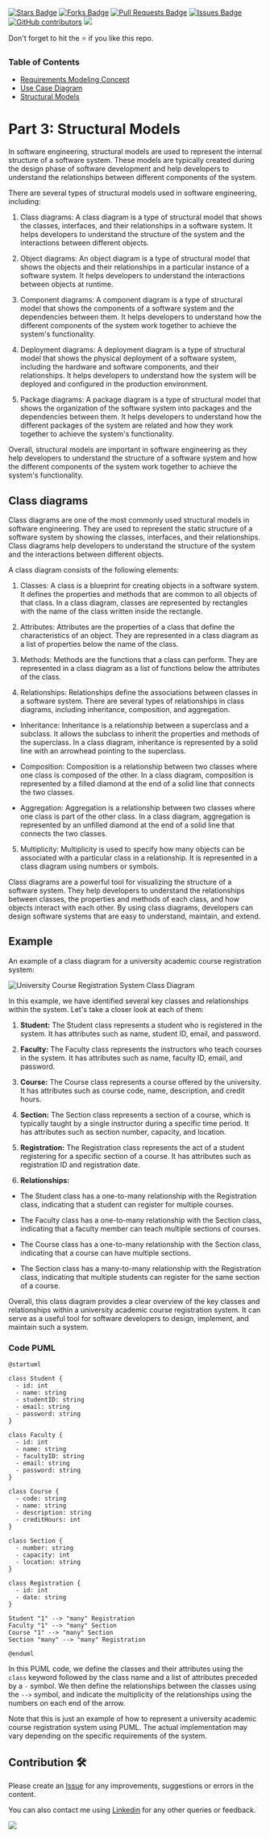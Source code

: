
<a href="https://github.com/drshahizan/software-engineering/stargazers"><img src="https://img.shields.io/github/stars/drshahizan/software-engineering" alt="Stars Badge"/></a>
<a href="https://github.com/drshahizan/software-engineering/network/members"><img src="https://img.shields.io/github/forks/drshahizan/software-engineering" alt="Forks Badge"/></a>
<a href="https://github.com/drshahizan/software-engineering/pulls"><img src="https://img.shields.io/github/issues-pr/drshahizan/software-engineering" alt="Pull Requests Badge"/></a>
<a href="https://github.com/drshahizan/software-engineering"><img src="https://img.shields.io/github/issues/drshahizan/software-engineering" alt="Issues Badge"/></a>
<a href="https://github.com/drshahizan/software-engineering/graphs/contributors"><img alt="GitHub contributors" src="https://img.shields.io/github/contributors/drshahizan/software-engineering?color=2b9348"></a>
![](https://visitor-badge.glitch.me/badge?page_id=drshahizan/software-engineering)

Don't forget to hit the :star: if you like this repo.

### Table of Contents

- [Requirements Modeling Concept](p1-intro.md)
- [Use Case Diagram](p2-use-case.md)
- [Structural Models](p3-struc-model.md)

# Part 3: Structural Models

In software engineering, structural models are used to represent the internal structure of a software system. These models are typically created during the design phase of software development and help developers to understand the relationships between different components of the system.

There are several types of structural models used in software engineering, including:

1. Class diagrams: A class diagram is a type of structural model that shows the classes, interfaces, and their relationships in a software system. It helps developers to understand the structure of the system and the interactions between different objects.

2. Object diagrams: An object diagram is a type of structural model that shows the objects and their relationships in a particular instance of a software system. It helps developers to understand the interactions between objects at runtime.

3. Component diagrams: A component diagram is a type of structural model that shows the components of a software system and the dependencies between them. It helps developers to understand how the different components of the system work together to achieve the system's functionality.

4. Deployment diagrams: A deployment diagram is a type of structural model that shows the physical deployment of a software system, including the hardware and software components, and their relationships. It helps developers to understand how the system will be deployed and configured in the production environment.

5. Package diagrams: A package diagram is a type of structural model that shows the organization of the software system into packages and the dependencies between them. It helps developers to understand how the different packages of the system are related and how they work together to achieve the system's functionality.

Overall, structural models are important in software engineering as they help developers to understand the structure of a software system and how the different components of the system work together to achieve the system's functionality.


## Class diagrams
Class diagrams are one of the most commonly used structural models in software engineering. They are used to represent the static structure of a software system by showing the classes, interfaces, and their relationships. Class diagrams help developers to understand the structure of the system and the interactions between different objects.

A class diagram consists of the following elements:

1. Classes: A class is a blueprint for creating objects in a software system. It defines the properties and methods that are common to all objects of that class. In a class diagram, classes are represented by rectangles with the name of the class written inside the rectangle.

2. Attributes: Attributes are the properties of a class that define the characteristics of an object. They are represented in a class diagram as a list of properties below the name of the class.

3. Methods: Methods are the functions that a class can perform. They are represented in a class diagram as a list of functions below the attributes of the class.

4. Relationships: Relationships define the associations between classes in a software system. There are several types of relationships in class diagrams, including inheritance, composition, and aggregation.

- Inheritance: Inheritance is a relationship between a superclass and a subclass. It allows the subclass to inherit the properties and methods of the superclass. In a class diagram, inheritance is represented by a solid line with an arrowhead pointing to the superclass.

- Composition: Composition is a relationship between two classes where one class is composed of the other. In a class diagram, composition is represented by a filled diamond at the end of a solid line that connects the two classes.

- Aggregation: Aggregation is a relationship between two classes where one class is part of the other class. In a class diagram, aggregation is represented by an unfilled diamond at the end of a solid line that connects the two classes.

5. Multiplicity: Multiplicity is used to specify how many objects can be associated with a particular class in a relationship. It is represented in a class diagram using numbers or symbols.

Class diagrams are a powerful tool for visualizing the structure of a software system. They help developers to understand the relationships between classes, the properties and methods of each class, and how objects interact with each other. By using class diagrams, developers can design software systems that are easy to understand, maintain, and extend.

## Example
An example of a class diagram for a university academic course registration system:

![University Course Registration System Class Diagram](https://i.imgur.com/d5o9X5R.png)

In this example, we have identified several key classes and relationships within the system. Let's take a closer look at each of them:

1. **Student:** The Student class represents a student who is registered in the system. It has attributes such as name, student ID, email, and password.

2. **Faculty:** The Faculty class represents the instructors who teach courses in the system. It has attributes such as name, faculty ID, email, and password.

3. **Course:** The Course class represents a course offered by the university. It has attributes such as course code, name, description, and credit hours.

4. **Section:** The Section class represents a section of a course, which is typically taught by a single instructor during a specific time period. It has attributes such as section number, capacity, and location.

5. **Registration:** The Registration class represents the act of a student registering for a specific section of a course. It has attributes such as registration ID and registration date.

6. **Relationships:**

- The Student class has a one-to-many relationship with the Registration class, indicating that a student can register for multiple courses.

- The Faculty class has a one-to-many relationship with the Section class, indicating that a faculty member can teach multiple sections of courses.

- The Course class has a one-to-many relationship with the Section class, indicating that a course can have multiple sections.

- The Section class has a many-to-many relationship with the Registration class, indicating that multiple students can register for the same section of a course.

Overall, this class diagram provides a clear overview of the key classes and relationships within a university academic course registration system. It can serve as a useful tool for software developers to design, implement, and maintain such a system.

### Code PUML

```puml
@startuml

class Student {
  - id: int
  - name: string
  - studentID: string
  - email: string
  - password: string
}

class Faculty {
  - id: int
  - name: string
  - facultyID: string
  - email: string
  - password: string
}

class Course {
  - code: string
  - name: string
  - description: string
  - creditHours: int
}

class Section {
  - number: string
  - capacity: int
  - location: string
}

class Registration {
  - id: int
  - date: string
}

Student "1" --> "many" Registration
Faculty "1" --> "many" Section
Course "1" --> "many" Section
Section "many" --> "many" Registration

@enduml
```

In this PUML code, we define the classes and their attributes using the `class` keyword followed by the class name and a list of attributes preceded by a `-` symbol. We then define the relationships between the classes using the `-->` symbol, and indicate the multiplicity of the relationships using the numbers on each end of the arrow.

Note that this is just an example of how to represent a university academic course registration system using PUML. The actual implementation may vary depending on the specific requirements of the system.

## Contribution 🛠️
Please create an [Issue](https://github.com/drshahizan/software-engineering/issues) for any improvements, suggestions or errors in the content.

You can also contact me using [Linkedin](https://www.linkedin.com/in/drshahizan/) for any other queries or feedback.

![](https://visitor-badge.glitch.me/badge?page_id=drshahizan)

